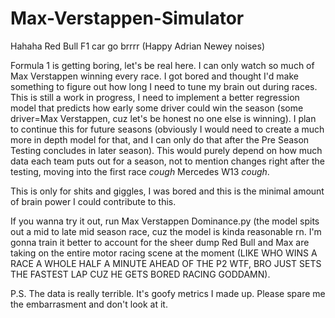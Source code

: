 # Max-Verstappen-Simulator
Hahaha Red Bull F1 car go brrrr (Happy Adrian Newey noises)




Formula 1 is getting boring, let's be real here. I can only watch so much of Max Verstappen winning every race.
I got bored and thought I'd make something to figure out how long I need to tune my brain out during races. This is still a work in progress, I need to implement a better regression model that predicts how early some driver could win the season (some driver=Max Verstappen, cuz let's be honest no one else is winning). I plan to continue this for future seasons (obviously I would need to create a much more in depth model for that, and I can only do that after the Pre Season Testing concludes in later season). This would purely depend on how much data each team puts out for a season, not to mention changes right after the testing, moving into the first race *cough* Mercedes W13 *cough*.

This is only for shits and giggles, I was bored and this is the minimal amount of brain power I could contribute to this.


If you wanna try it out, run Max Verstappen Dominance.py (the model spits out a mid to late mid season race, cuz the model is kinda reasonable rn. I'm gonna train it better to account for the sheer dump Red Bull and Max are taking on the entire motor racing scene at the moment (LIKE WHO WINS A RACE A WHOLE HALF A MINUTE AHEAD OF THE P2 WTF, BRO JUST SETS THE FASTEST LAP CUZ HE GETS BORED RACING GODDAMN).


P.S. The data is really terrible. It's goofy metrics I made up. Please spare me the embarrasment and don't look at it.
